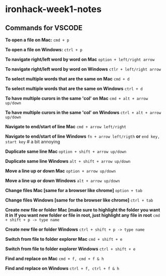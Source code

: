 # ironhack-week1-notes

## Commands for VSCODE
**To open a file on Mac:**
`cmd + p`

**To open a file on Windows:**
`ctrl + p`

**To navigate right/left word by word on Mac**
`option + left/right arrow`

**To navigate right/left word by word on Windows**
`ctlr + left/right arrow`

**To select multiple words that are the same on Mac**
`cmd + d`

**To select multiple words that are the same on Windows**
`ctrl + d`

**To have multiple curors in the same 'col' on Mac**
`cmd + alt + arrow up/down`

**To have multiple curors in the same 'col' on Windows**
`ctrl + alt + arrow up/down`

**Navigate to end/start of line Mac**
`cmd + arrow left/right`

**Navigate to end/start of line Windows**
`fn + arrow left/rigth` **or** `end key, start key` # a bit annoying

**Duplicate same line Mac**
`option + shift + arrow up/down`

**Duplicate same line Windows**
`alt + shift + arrow up/down`

**Move a line up or down Mac**
`option + arrow up/down`

**Move a line up or down Windows**
`alt + arrow up/down`

**Change files Mac [same for a browser like chrome]**
`option + tab`

**Change files Windows [same for the browser like chrome]**
`ctrl + tab`

**Create new file or folder Mac [make sure to highlight the folder you want it in**
**If you want new folder or file in root, just highlight any file in root**
`cmd + shift + p -> type name`

**Create new file or folder Windows**
`ctrl + shift + p -> type name`

**Switch from file to folder explorer Mac**
`cmd + shift + e`

**Switch from file to folder explorer Windows**
`ctrl + shift + e`

**Find and replace on Mac**
`cmd + f, cmd + f & h`

**Find and replace on Windows**
`ctrl + f, ctrl + f & h`

